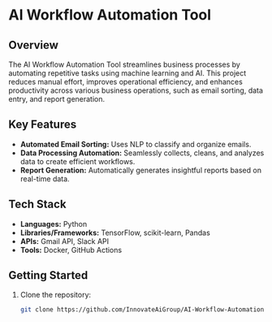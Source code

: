 # AI Workflow Automation Tool

## Overview
The AI Workflow Automation Tool streamlines business processes by automating repetitive tasks using machine learning and AI. This project reduces manual effort, improves operational efficiency, and enhances productivity across various business operations, such as email sorting, data entry, and report generation.

## Key Features
- **Automated Email Sorting:** Uses NLP to classify and organize emails.
- **Data Processing Automation:** Seamlessly collects, cleans, and analyzes data to create efficient workflows.
- **Report Generation:** Automatically generates insightful reports based on real-time data.

## Tech Stack
- **Languages:** Python
- **Libraries/Frameworks:** TensorFlow, scikit-learn, Pandas
- **APIs:** Gmail API, Slack API
- **Tools:** Docker, GitHub Actions

## Getting Started
1. Clone the repository:
   ```bash
   git clone https://github.com/InnovateAiGroup/AI-Workflow-Automation.git
